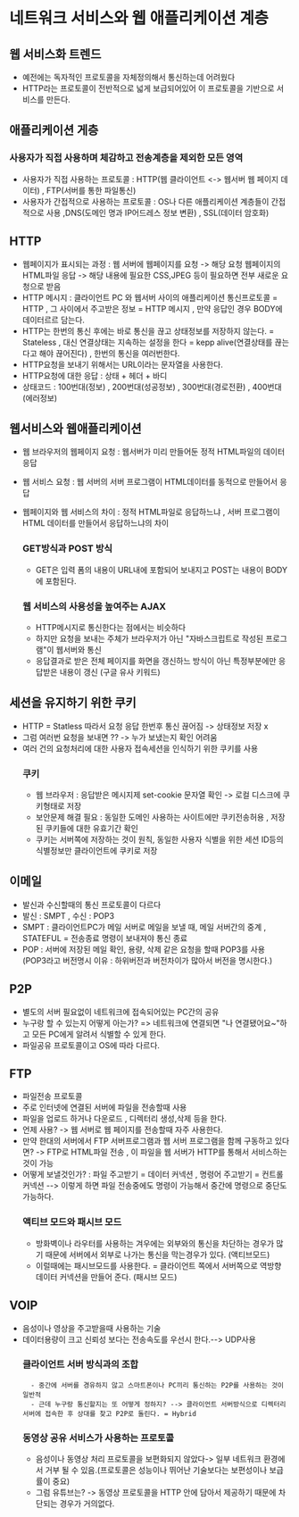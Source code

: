 # 네트워크 서비스와 웹 애플리케이션 계층

## 웹 서비스화 트렌드
- 예전에는 독자적인 프로토콜을 자체정의해서 통신하는데 어려웠다
- HTTP라는 프로토콜이 전반적으로 넓게 보급되어있어 이 프로토콜을 기반으로 서비스를 만든다. 


## 애플리케이션 게층 
### 사용자가 직접 사용하며 체감하고 전송계층을 제외한 모든 영역
- 사용자가 직접 사용하는 프로토콜 : HTTP(웹 클라이언트 <-> 웹서버 웹 페이지 데이터)  , FTP(서버를 통한 파일통신)
- 사용자가 간접적으로 사용하는 프로토콜 : OS나 다른 애플리케이션 계층들이 간접적으로 사용 ,DNS(도메인 명과 IP어드레스 정보 변환) , SSL(데이터 암호화)

## HTTP
- 웹페이지가 표시되는 과정 : 웹 서버에 웹페이지를 요청 -> 해당 요청 웹페이지의 HTML파일 응답 -> 해당 내용에 필요한 CSS,JPEG 등이 필요하면 전부 새로운 요청으로 받음 
- HTTP 메시지 : 클라이언트 PC 와 웹서버 사이의 애플리케이션 통신프로토콜 = HTTP , 그 사이에서 주고받은 정보 = HTTP 메시지 , 만약 응답인 경우 BODY에 데이터르르 담는다.
- HTTP는 한번의 통신 후에는 바로 통신을 끊고 상태정보를 저장하지 않는다.  = Stateless , 대신 연결상태는 지속하는 설정을 한다 = kepp alive(연결상태를 끊는다고 해야 끊어진다) , 한번의 통신을 여러번한다.
- HTTP요청을 보내기 위해서는 URL이라는 문자열을 사용한다. 
- HTTP요청에 대한 응답 : 상태 + 헤더 + 바디
- 상태코드 : 100번대(정보) , 200번대(성공정보) , 300번대(경로전환) , 400번대(에러정보)

## 웹서비스와 웹애플리케이션
- 웹 브라우저의 웹페이지 요청 : 웹서버가 미리 만들어둔 정적 HTML파일의 데이터 응답
- 웹 서비스 요청 : 웹 서버의 서버 프로그램이 HTML데이터를 동적으로 만들어서 응답
- 웹페이지와 웹 서비스의 차이 : 정적 HTML파일로 응답하느냐 , 서버 프로그램이 HTML 데이터를 만들어서 응답하느냐의 차이
    ### GET방식과 POST 방식
    - GET은 입력 폼의 내용이 URL내에 포함되어 보내지고 POST는 내용이 BODY에 포함된다. 

    ### 웹 서비스의 사용성을 높여주는 AJAX 
    - HTTP메시지로 통신한다는 점에서는 비슷하다
    - 하지만 요청을 보내는 주체가 브라우저가 아닌 "자바스크립트로 작성된 프로그램"이 웹서버와 통신
    - 응답결과로 받은 전체 페이지를 화면을 갱신하느 방식이 아닌 특정부분에만 응답받은 내용이 갱신 (구글 유사 키워드)

## 세션을 유지하기 위한 쿠키 
- HTTP = Statless 따라서 요청 응답 한번후 통신 끊어짐 -> 상태정보 저장 x 
- 그럼 여러번 요청을 보내면 ?? -> 누가 보냈는지 확인 어려움 
- 여러 건의 요청처리에 대한 사용자 접속세션을 인식하기 위한 쿠키를 사용
    ### 쿠키
    - 웹 브라우저 : 응답받은 메시지제 set-cookie 문자열 확인 -> 로컬 디스크에 쿠키형태로 저장
    - 보안문제 해결 필요 : 동일한 도메인 사용하는 사이트에만 쿠키전송허용 , 저장된 쿠키들에 대한 유효기간 확인
    - 쿠키는 서버쪽에 저장하는 것이 원칙, 동일한 사용자 식별을 위한 세션 ID등의 식별정보만 클라이언트에 쿠키로 저장

## 이메일 
- 발신과 수신할때의 통신 프로토콜이 다르다
- 발신 : SMPT ,  수신 : POP3
- SMPT : 클라이언트PC가 메일 서버로 메일을 보낼 때, 메일 서버간의 중계 , STATEFUL = 전송종료 명령이 보내져야 통신 종료
- POP : 서버에 저장된 메일 확인, 용량, 삭제 같은 요청을 할때 POP3를 사용 (POP3라고 버전명시 이유 : 하위버전과 버전차이가 많아서 버전을 명시한다.)

## P2P 
- 별도의 서버 필요없이 네트워크에 접속되어있는 PC간의 공유 
- 누구랑 할 수 있는지 어떻게 아는가? => 네트워크에 연결되면 "나 연결됐어요~"하고 모든 PC에게 알려서 식별할 수 있게 한다.
- 파일공유 프로토콜이고 OS에 따라 다르다. 

## FTP
- 파일전송 프로토콜 
- 주로 인터넷에 연결된 서버에 파일을 전송할때 사용
- 파일을 업로드 하거나 다운로드 , 디렉터리 생성,삭제 등을 한다. 
- 언제 사용? -> 웹 서버로 웹 페이지를 전송할때 자주 사용한다. 
- 만약 한대의 서버에서 FTP 서버프로그램과 웹 서버 프로그램을 함께 구동하고 있다면? -> FTP로 HTML파일 전송 , 이 파일을 웹 서버가 HTTP를 통해서 서비스하는 것이 가능 
- 어떻게 보낼것인가? : 파일 주고받기 = 데이터 커넥션 , 명령어 주고받기 = 컨트롤 커넥션 --> 이렇게 하면 파일 전송중에도 명령이 가능해서 중간에 명령으로 중단도 가능하다. 
    ### 액티브 모드와 패시브 모드 
    - 방화벽이나 라우터를 사용하는 겨우에는 외부와의 통신을 차단하는 경우가 많기 때문에 서버에서 외부로 나가는 통신을 막는경우가 있다. (액티브모드)
    - 이럴때에는 패시브모드를 사용한다. = 클라이언트 쪽에서 서버쪽으로 역방향 데이터 커넥션을 만들어 준다. (패시브 모드)

## VOIP
- 음성이나 영상을 주고받을때 사용하는 기술 
- 데이터용량이 크고 신뢰성 보다는 전송속도를 우선시 한다.--> UDP사용
    ### 클라이언트 서버 방식과의 조합
        - 중간에 서버를 경유하지 않고 스마트폰이나 PC끼리 통신하는 P2P를 사용하는 것이 일반적
        - 근데 누구랑 통신할지는 또 어떻게 정하지? --> 클라이언트 서버방식으로 디렉터리 서버에 접속한 후 상대를 찾고 P2P로 돌린다. = Hybrid

    ### 동영상 공유 서비스가 사용하는 프로토콜 
    - 음성이나 동영상 처리 프로토콜을 보편화되지 않았다-> 일부 네트워크 환경에서 거부 될 수 있음.(프로토콜은 성능이나 뛰어난 기술보다는 보편성이나 보급률이 중요)
    - 그럼 유튜브는? -> 동영상 프로토콜을 HTTP 안에 담아서 제공하기 때문에 차단되는 경우가 거의없다. 
